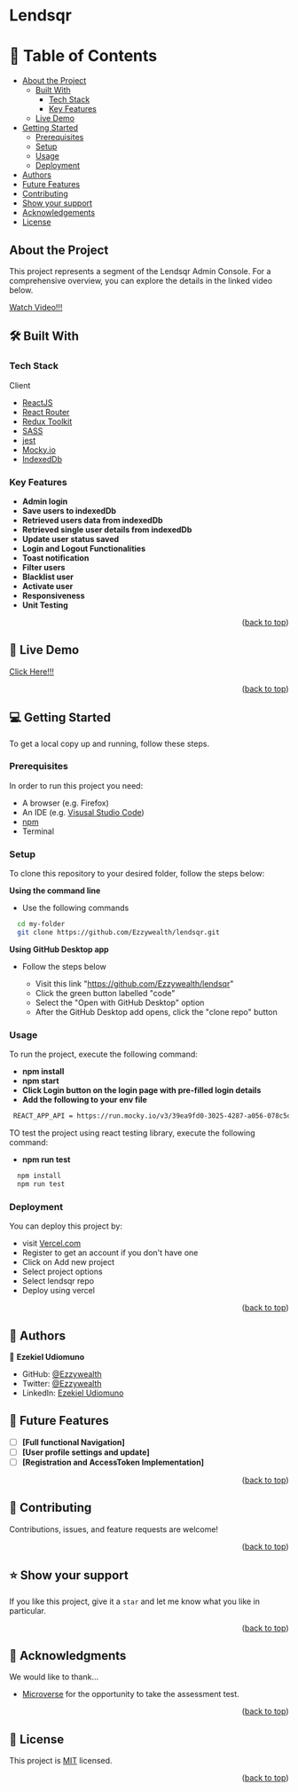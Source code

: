 <a name="readme-top"></a>

# Lendsqr

# 📗 Table of Contents

- [About the Project](#about-project)
  - [Built With](#built-with)
    - [Tech Stack](#tech-stack)
    - [Key Features](#key-features)
  - [Live Demo](#live-demo)
- [Getting Started](#getting-started)
  - [Prerequisites](#prerequisites)
  - [Setup](#setup)
  - [Usage](#usage)
  - [Deployment](#triangular_flag_on_post-deployment)
- [Authors](#authors)
- [Future Features](#future-features)
- [Contributing](#contributing)
- [Show your support](#support)
- [Acknowledgements](#acknowledgements)
- [License](#license)

## About the Project <a name="about-project"></a>

This project represents a segment of the Lendsqr Admin Console. For a comprehensive overview, you can explore the details in the linked video below.

[Watch Video!!!](https://vimeo.com/884299681/d41c65a189?share=copy/)

## 🛠 Built With <a name="built-with"></a>

### Tech Stack <a name="tech-stack"></a>

<summary>Client</summary>
<ul>
  <li><a href="https://reactjs.org/">ReactJS</a></li>
  <li><a href="https://reactrouter.com/en/main">React Router</a></li>
  <li><a href="https://redux.js.org/redux-toolkit/overview">Redux Toolkit</a></li>
  <li><a href="https://sass-lang.com/documentation/">SASS</a></li>
  <li><a href="https://jestjs.io/docs/getting-started">jest</a></li>
  <li><a href="https://mocky.io/">Mocky.io</a></li>
  <li><a href="https://javascript.info/indexeddb">IndexedDb</a></li>
</ul>

### Key Features <a name="key-features"></a>

- **Admin login**
- **Save users to indexedDb**
- **Retrieved users data from indexedDb**
- **Retrieved single user details from indexedDb**
- **Update user status saved**
- **Login and Logout Functionalities**
- **Toast notification**
- **Filter users**
- **Blacklist user**
- **Activate user**
- **Responsiveness**
- **Unit Testing**

<p align="right">(<a href="#readme-top">back to top</a>)</p>

## 🚀 Live Demo <a name="live-demo"></a>

[Click Here!!!](https://ezekiel-udiomuno-lendsqr-fe-test.vercel.app/)

<p align="right">(<a href="#readme-top">back to top</a>)</p>

## 💻 Getting Started <a name="getting-started"></a>

To get a local copy up and running, follow these steps.

### Prerequisites

In order to run this project you need:

- A browser (e.g. Firefox)
- An IDE (e.g. [Visusal Studio Code](https://code.visualstudio.com/download))
- [npm](https://nodejs.org/en/)
- Terminal

### Setup

To clone this repository to your desired folder, follow the steps below:

**Using the command line**

- Use the following commands

```sh
  cd my-folder
  git clone https://github.com/Ezzywealth/lendsqr.git
```

**Using GitHub Desktop app**

- Follow the steps below

  - Visit this link "https://github.com/Ezzywealth/lendsqr"
  - Click the green button labelled "code"
  - Select the "Open with GitHub Desktop" option
  - After the GitHub Desktop add opens, click the "clone repo" button

### Usage

To run the project, execute the following command:

- **npm install**
- **npm start**
- **Click Login button on the login page with pre-filled login details**
- **Add the following to your env file**

```sh
 REACT_APP_API = https://run.mocky.io/v3/39ea9fd0-3025-4287-a056-078c5df0f118
```

TO test the project using react testing library, execute the following command:

- **npm run test**

```sh
  npm install
  npm run test
```

### Deployment

You can deploy this project by:

- visit [Vercel.com](https://vercel.com)
- Register to get an account if you don't have one
- Click on Add new project
- Select project options
- Select lendsqr repo
- Deploy using vercel

<p align="right">(<a href="#readme-top">back to top</a>)</p>

## 👥 Authors <a name="authors"></a>

👤 **Ezekiel Udiomuno**

- GitHub: [@Ezzywealth](https://github.com/Ezzywealth)
- Twitter: [@Ezzywealth](https://twitter.com/EzzyWealth)
- LinkedIn: [Ezekiel Udiomuno](https://linkedin.com/in/ezekiel-udiomuno)

## 🔭 Future Features <a name="future-features"></a>

- [ ] **[Full functional Navigation]**
- [ ] **[User profile settings and update]**
- [ ] **[Registration and AccessToken Implementation]**

<p align="right">(<a href="#readme-top">back to top</a>)</p>

## 🤝 Contributing <a name="contributing"></a>

Contributions, issues, and feature requests are welcome!

<p align="right">(<a href="#readme-top">back to top</a>)</p>

## ⭐️ Show your support <a name="support"></a>

If you like this project, give it a `star` and let me know what you like in
particular.

<p align="right">(<a href="#readme-top">back to top</a>)</p>

## 🙏 Acknowledgments <a name="acknowledgements"></a>

We would like to thank...

- [Microverse](https://lendsqr.com/) for the opportunity to take the assessment test.

<p align="right">(<a href="#readme-top">back to top</a>)</p>

## 📝 License <a name="license"></a>

This project is [MIT](./LICENSE.md) licensed.

<p align="right">(<a href="#readme-top">back to top</a>)</p>
